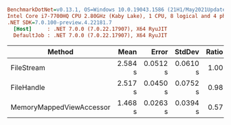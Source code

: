``` ini

BenchmarkDotNet=v0.13.1, OS=Windows 10.0.19043.1586 (21H1/May2021Update)
Intel Core i7-7700HQ CPU 2.80GHz (Kaby Lake), 1 CPU, 8 logical and 4 physical cores
.NET SDK=7.0.100-preview.4.22181.7
  [Host]     : .NET 7.0.0 (7.0.22.17907), X64 RyuJIT
  DefaultJob : .NET 7.0.0 (7.0.22.17907), X64 RyuJIT


```
|                   Method |    Mean |    Error |   StdDev | Ratio | RatioSD |
|------------------------- |--------:|---------:|---------:|------:|--------:|
|               FileStream | 2.584 s | 0.0512 s | 0.0610 s |  1.00 |    0.00 |
|               FileHandle | 2.517 s | 0.0450 s | 0.0752 s |  0.98 |    0.04 |
| MemoryMappedViewAccessor | 1.468 s | 0.0263 s | 0.0394 s |  0.57 |    0.02 |
